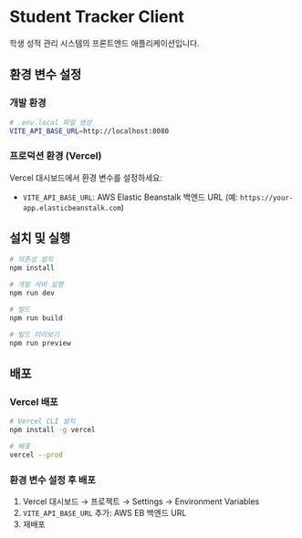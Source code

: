 # Student Tracker Client

학생 성적 관리 시스템의 프론트엔드 애플리케이션입니다.

## 환경 변수 설정

### 개발 환경

```bash
# .env.local 파일 생성
VITE_API_BASE_URL=http://localhost:8080
```

### 프로덕션 환경 (Vercel)

Vercel 대시보드에서 환경 변수를 설정하세요:

- `VITE_API_BASE_URL`: AWS Elastic Beanstalk 백엔드 URL (예: `https://your-app.elasticbeanstalk.com`)

## 설치 및 실행

```bash
# 의존성 설치
npm install

# 개발 서버 실행
npm run dev

# 빌드
npm run build

# 빌드 미리보기
npm run preview
```

## 배포

### Vercel 배포

```bash
# Vercel CLI 설치
npm install -g vercel

# 배포
vercel --prod
```

### 환경 변수 설정 후 배포

1. Vercel 대시보드 → 프로젝트 → Settings → Environment Variables
2. `VITE_API_BASE_URL` 추가: AWS EB 백엔드 URL
3. 재배포
